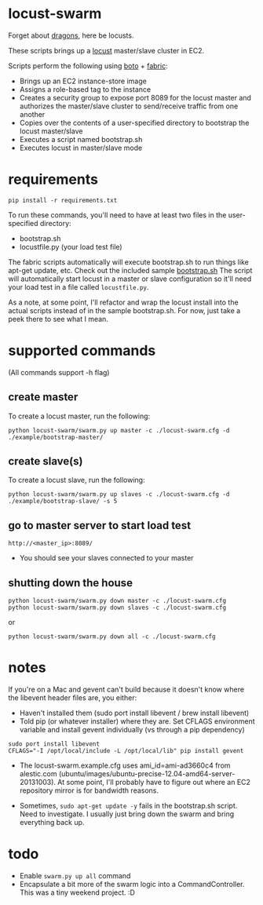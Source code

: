 # locust-swarm

Forget about [dragons](https://en.wikipedia.org/wiki/Here_be_dragons), here be locusts.

These scripts brings up a [locust](https://github.com/locustio/locust) 
master/slave cluster in EC2.

Scripts perform the following using [boto](https://github.com/boto/boto) + 
[fabric](https://github.com/fabric/fabric):

 * Brings up an EC2 instance-store image
 * Assigns a role-based tag to the instance
 * Creates a security group to expose port 8089 for the locust master and
   authorizes the master/slave cluster to send/receive traffic from one
   another
 * Copies over the contents of a user-specified directory to bootstrap the 
   locust master/slave
 * Executes a script named bootstrap.sh
 * Executes locust in master/slave mode

# requirements

`pip install -r requirements.txt`

To run these commands, you'll need to have at least two files in the
user-specified directory:

 * bootstrap.sh
 * locustfile.py (your load test file)

The fabric scripts automatically will execute bootstrap.sh to run things like 
apt-get update, etc. Check out the included sample [bootstrap.sh](https://github.com/ryankanno/locust-swarm/blob/master/example/bootstrap-slave/bootstrap.sh)
The script will automatically start locust in a master or slave configuration
so it'll need your load test in a file called `locustfile.py`.

As a note, at some point, I'll refactor and wrap the locust install into the
actual scripts instead of in the sample bootstrap.sh.  For now, just take a
peek there to see what I mean.

# supported commands

(All commands support -h flag)

## create master

To create a locust master, run the following:

`python locust-swarm/swarm.py up master -c ./locust-swarm.cfg -d ./example/bootstrap-master/`

## create slave(s)

To create a locust slave, run the following:

`python locust-swarm/swarm.py up slaves -c ./locust-swarm.cfg -d ./example/bootstrap-slave/ -s 5`


## go to master server to start load test

`http://<master_ip>:8089/`

* You should see your slaves connected to your master

## shutting down the house

`python locust-swarm/swarm.py down master -c ./locust-swarm.cfg`<br/>
`python locust-swarm/swarm.py down slaves -c ./locust-swarm.cfg`

or 

`python locust-swarm/swarm.py down all -c ./locust-swarm.cfg`

# notes

If you're on a Mac and gevent can't build because it doesn't know where the 
libevent header files are, you either:

* Haven't installed them (sudo port install libevent / brew install libevent)
* Told pip (or whatever installer) where they are. Set CFLAGS environment
  variable and install gevent individually (vs through a pip dependency)

`sudo port install libevent`<br/>
`CFLAGS="-I /opt/local/include -L /opt/local/lib" pip install gevent`

* The locust-swarm.example.cfg uses ami_id=ami-ad3660c4 from alestic.com
  (ubuntu/images/ubuntu-precise-12.04-amd64-server-20131003). At some point,
  I'll probably have to figure out where an EC2 repository mirror is for
  bandwidth reasons.

* Sometimes, `sudo apt-get update -y` fails in the bootstrap.sh script. Need to
  investigate. I usually just bring down the swarm and bring everything back
  up.

# todo

* Enable `swarm.py up all` command
* Encapsulate a bit more of the swarm logic into a CommandController. This
  was a tiny weekend project. :D
